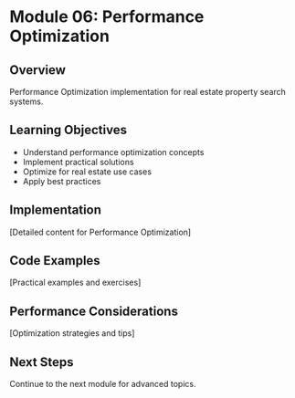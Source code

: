 # Module 06: Performance Optimization

## Overview
Performance Optimization implementation for real estate property search systems.

## Learning Objectives
- Understand performance optimization concepts
- Implement practical solutions
- Optimize for real estate use cases
- Apply best practices

## Implementation
[Detailed content for Performance Optimization]

## Code Examples
[Practical examples and exercises]

## Performance Considerations
[Optimization strategies and tips]

## Next Steps
Continue to the next module for advanced topics.
